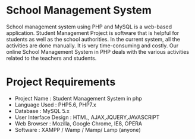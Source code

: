 # School Management System

School management system using PHP and MySQL is a web-based application. Student Management Project is software that is helpful for students as well as the school authorities. In the current system, all the activities are done manually. It is very time-consuming and costly. Our online School Management System in PHP deals with the various activities related to the teachers and students.

# Project Requirements

- Project Name          :	  Student Management System in php
- Language Used         : 	PHP5.6, PHP7.x
- Database	            :   MySQL 5.x
- User Interface Design :	HTML, AJAX,JQUERY,JAVASCRIPT
- Web Browser	          :  Mozilla, Google Chrome, IE8, OPERA
- Software	            :  XAMPP / Wamp / Mamp/ Lamp (anyone)

